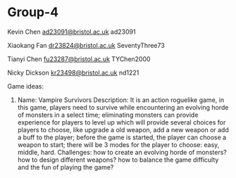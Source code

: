 # Group-4
Kevin Chen   ad23091@bristol.ac.uk   ad23091

Xiaokang Fan dr23824@bristol.ac.uk   SeventyThree73

Tianyi Chen fu23287@bristol.ac.uk    TYChen2000

Nicky Dickson kr23498@bristol.ac.uk   nd1221

Game ideas:
1. Name: Vampire Survivors
   Description: It is an action roguelike game, in this game, players need to survive while encountering an evolving horde of monsters in a select time; eliminating monsters can provide experience for players to level up which will provide 
   several choices for players to choose, like upgrade a old weapon, add a new weapon or add a buff to the player; before the game is started, the player can choose a weapon to start; there will be 3 modes for the player to choose: easy,   
   middle, hard.
   Challenges: how to create an evolving horde of monsters?
               how to design different weapons?
               how to balance the game difficulty and the fun of playing the game?
   
